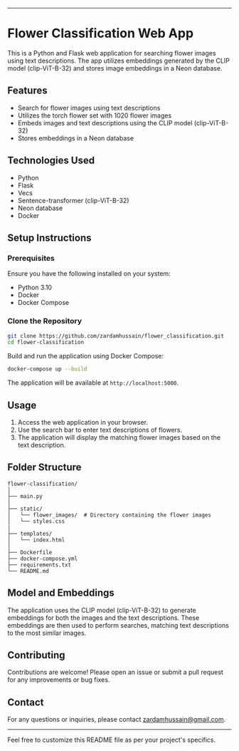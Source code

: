 
---
# Flower Classification Web App

This is a Python and Flask web application for searching flower images using text descriptions. The app utilizes embeddings generated by the CLIP model (clip-ViT-B-32) and stores image embeddings in a Neon database.

## Features

- Search for flower images using text descriptions
- Utilizes the torch flower set with 1020 flower images
- Embeds images and text descriptions using the CLIP model (clip-ViT-B-32)
- Stores embeddings in a Neon database

## Technologies Used

- Python
- Flask
- Vecs
- Sentence-transformer (clip-ViT-B-32)
- Neon database
- Docker

## Setup Instructions

### Prerequisites

Ensure you have the following installed on your system:

- Python 3.10
- Docker
- Docker Compose

### Clone the Repository

```bash
git clone https://github.com/zardamhussain/flower_classification.git
cd flower-classification
```
Build and run the application using Docker Compose:

```bash
docker-compose up --build
```

The application will be available at `http://localhost:5000`.

## Usage

1. Access the web application in your browser.
2. Use the search bar to enter text descriptions of flowers.
3. The application will display the matching flower images based on the text description.

## Folder Structure

```
flower-classification/
│
├── main.py
│
├── static/
│   └── flower_images/  # Directory containing the flower images
│   └── styles.css
|
├── templates/
│   └── index.html
│
├── Dockerfile
├── docker-compose.yml
├── requirements.txt
└── README.md
```

## Model and Embeddings

The application uses the CLIP model (clip-ViT-B-32) to generate embeddings for both the images and the text descriptions. These embeddings are then used to perform searches, matching text descriptions to the most similar images.

## Contributing

Contributions are welcome! Please open an issue or submit a pull request for any improvements or bug fixes.

## Contact

For any questions or inquiries, please contact [zardamhussain@gmail.com](mailto:zardamhussain@gmail.com).

---

Feel free to customize this README file as per your project's specifics.
